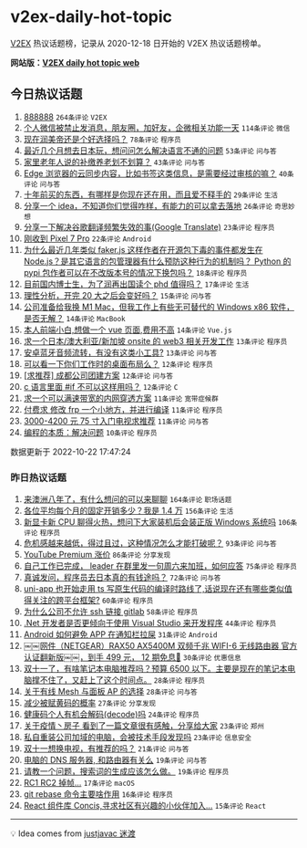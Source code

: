 # v2ex-daily-hot-topic

[V2EX](https://www.v2ex.com/) 热议话题榜，记录从 2020-12-18 日开始的 V2EX 热议话题榜单。

**网站版：[V2EX daily hot topic web](https://boojack.github.io/v2ex-daily-hot-topic-web/)**

## 今日热议话题

<!-- TODAY BEGIN -->

1. [888888](https://www.v2ex.com/t/888888) `264条评论` `V2EX`
1. [个人微信被禁止发消息，朋友圈，加好友，企微相关功能一天](https://www.v2ex.com/t/888945) `114条评论` `微信`
1. [现在润美帝还是个好选择吗？](https://www.v2ex.com/t/888948) `78条评论` `程序员`
1. [最近几个月想去日本玩，想问问怎么解决语言不通的问题](https://www.v2ex.com/t/888911) `53条评论` `问与答`
1. [家里老年人说的补缴养老划不划算？](https://www.v2ex.com/t/888891) `43条评论` `问与答`
1. [Edge 浏览器的云同步内容，比如书签这类信息，是需要经过审核的嘛？](https://www.v2ex.com/t/888896) `40条评论` `问与答`
1. [十年前买的东西，有哪样是你现在还在用，而且爱不释手的](https://www.v2ex.com/t/888914) `29条评论` `生活`
1. [分享一个 idea，不知道你们觉得咋样，有能力的可以拿去落地](https://www.v2ex.com/t/888997) `26条评论` `奇思妙想`
1. [分享一下解决谷歌翻译频繁失效的事(Google Translate)](https://www.v2ex.com/t/888970) `23条评论` `程序员`
1. [刚收到 Pixel 7 Pro](https://www.v2ex.com/t/888943) `22条评论` `Android`
1. [为什么最近几年类似 faker.js 这样作者在开源包下毒的事件都发生在 Node.js？是其它语言的包管理器有什么预防这种行为的机制吗？ Python 的 pypi 包作者可以在不改版本号的情况下换包吗？](https://www.v2ex.com/t/888905) `18条评论` `程序员`
1. [目前国内博士生，为了润再出国读个 phd 值得吗？](https://www.v2ex.com/t/888988) `17条评论` `生活`
1. [理性分析，开完 20 大之后会变好吗？](https://www.v2ex.com/t/888939) `15条评论` `问与答`
1. [公司准备给我换 M1 Mac，但我工作上有些无可替代的 Windows x86 软件，是否无解？](https://www.v2ex.com/t/888961) `14条评论` `MacBook`
1. [本人前端小白,想做一个 vue 页面,费用不高](https://www.v2ex.com/t/888901) `14条评论` `Vue.js`
1. [求一个日本/澳大利亚/新加坡 onsite 的 web3 相关开发工作](https://www.v2ex.com/t/888992) `13条评论` `程序员`
1. [安卓蓝牙音频流转，有没有这类小工具?](https://www.v2ex.com/t/888878) `13条评论` `问与答`
1. [可以看一下你们工作时的桌面布局么？](https://www.v2ex.com/t/889020) `12条评论` `程序员`
1. [[求推荐] 成都公司团建方案](https://www.v2ex.com/t/888989) `12条评论` `问与答`
1. [c 语言里面 #if 不可以这样用吗？](https://www.v2ex.com/t/888951) `12条评论` `C`
1. [求一个可以满速带宽的内网穿透方案](https://www.v2ex.com/t/888926) `11条评论` `宽带症候群`
1. [付费求 修改 frp 一个小地方，并进行编译](https://www.v2ex.com/t/888892) `11条评论` `程序员`
1. [3000-4200 元 75 寸入门电视求推荐](https://www.v2ex.com/t/888887) `11条评论` `问与答`
1. [编程的本质：解决问题](https://www.v2ex.com/t/889024) `10条评论` `程序员`

数据更新于 2022-10-22 17:47:24

<!-- TODAY END -->

### 昨日热议话题

<!-- YESTERDAY BEGIN -->

1. [来澳洲八年了，有什么想问的可以来聊聊](https://www.v2ex.com/t/888670) `164条评论` `职场话题`
1. [各位平均每个月的固定开销多少？我是 1.4 万](https://www.v2ex.com/t/888731) `156条评论` `生活`
1. [新显卡新 CPU 聊得火热，想问下大家装机后会装正版 Windows 系统吗](https://www.v2ex.com/t/888682) `106条评论` `程序员`
1. [危机感越来越低，得过且过，这种情况怎么才能打破呢？](https://www.v2ex.com/t/888614) `93条评论` `问与答`
1. [YouTube Premium 涨价](https://www.v2ex.com/t/888587) `86条评论` `分享发现`
1. [自己工作已完成， leader 在群里发一句周六来加班，如何应答](https://www.v2ex.com/t/888719) `75条评论` `程序员`
1. [真诚发问，程序员去日本真的有钱途吗？](https://www.v2ex.com/t/888715) `72条评论` `问与答`
1. [uni-app 也开始走用 ts 写原生代码的编译时路线了,话说现在还有哪些类似值得关注的跨平台框架?](https://www.v2ex.com/t/888611) `60条评论` `程序员`
1. [为什么公司不允许 ssh 链接 gitlab](https://www.v2ex.com/t/888699) `58条评论` `程序员`
1. [.Net 开发者是否更倾向于使用 Visual Studio 来开发程序](https://www.v2ex.com/t/888618) `44条评论` `程序员`
1. [Android 如何避免 APP 在通知栏拉屎](https://www.v2ex.com/t/888743) `31条评论` `Android`
1. [￼￼网件（NETGEAR）RAX50 AX5400M 双频千兆 WIFI-6 无线路由器 官方认证翻新版￼￼，到手 499 元， 12 期免息🥰](https://www.v2ex.com/t/888642) `30条评论` `优惠信息`
1. [双十一了，有啥笔记本电脑推荐吗？预算 6500 以下。主要是现在的笔记本电脑撑不住了，又赶上了这个时间点。](https://www.v2ex.com/t/888762) `28条评论` `程序员`
1. [关于有线 Mesh 与面板 AP 的选择](https://www.v2ex.com/t/888710) `28条评论` `问与答`
1. [减少被赋黄码的概率](https://www.v2ex.com/t/888687) `27条评论` `分享发现`
1. [健康码个人有机会解码(decode)吗](https://www.v2ex.com/t/888664) `24条评论` `程序员`
1. [关于疫情丶房子 看到了一篇文章很有感触，分享给大家](https://www.v2ex.com/t/888681) `23条评论` `郑州`
1. [私自重装公司加域的电脑，会被技术手段发现吗](https://www.v2ex.com/t/888650) `23条评论` `信息安全`
1. [双十一想换电视，有推荐的吗？](https://www.v2ex.com/t/888649) `21条评论` `问与答`
1. [电脑的 DNS 服务器, 和路由器有关么](https://www.v2ex.com/t/888756) `19条评论` `问与答`
1. [请教一个问题，搜索词的生成应该怎么做。](https://www.v2ex.com/t/888629) `19条评论` `程序员`
1. [RC1 RC2 掉帧...](https://www.v2ex.com/t/888623) `17条评论` `macOS`
1. [git rebase 命令主要啥作用](https://www.v2ex.com/t/888739) `16条评论` `程序员`
1. [React 组件库 Concis,寻求社区有兴趣的小伙伴加入...](https://www.v2ex.com/t/888831) `15条评论` `React`

<!-- YESTERDAY END -->

---

💡 Idea comes from [justjavac 迷渡](https://github.com/justjavac/)
